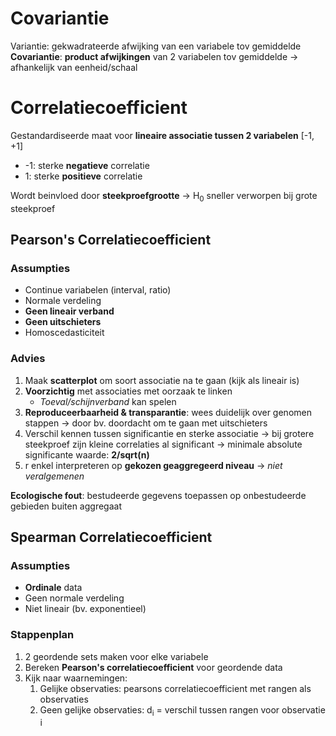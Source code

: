 # Covariantie
Variantie: gekwadrateerde afwijking van een variabele tov gemiddelde
**Covariantie**: **product afwijkingen** van 2 variabelen tov gemiddelde
-> afhankelijk van eenheid/schaal

# Correlatiecoefficient
Gestandardiseerde maat voor **lineaire associatie tussen 2 variabelen** [-1, +1]
- -1: sterke **negatieve** correlatie
- 1: sterke **positieve** correlatie

Wordt beinvloed door **steekproefgrootte**
-> H<sub>0</sub> sneller verworpen bij grote steekproef
## Pearson's Correlatiecoefficient
### Assumpties
- Continue variabelen (interval, ratio)
- Normale verdeling
- **Geen lineair verband**
- **Geen uitschieters**
- Homoscedasticiteit
### Advies
1. Maak **scatterplot** om soort associatie na te gaan (kijk als lineair is)
2. **Voorzichtig** met associaties met oorzaak te linken
	- *Toeval/schijnverband* kan spelen
3. **Reproduceerbaarheid & transparantie**: wees duidelijk over genomen stappen
	-> door bv. doordacht om te gaan met uitschieters
4. Verschil kennen tussen significantie en sterke associatie
	-> bij grotere steekproef zijn kleine correlaties al significant
		-> minimale absolute significante waarde: **2/sqrt(n)**
5. r enkel interpreteren op **gekozen geaggregeerd niveau**
	-> *niet veralgemenen*

**Ecologische fout**: bestudeerde gegevens toepassen op onbestudeerde gebieden buiten aggregaat
## Spearman Correlatiecoefficient
### Assumpties
- **Ordinale** data
- Geen normale verdeling
- Niet lineair (bv. exponentieel)
### Stappenplan
1. 2 geordende sets maken voor elke variabele
2. Bereken **Pearson's correlatiecoefficient** voor geordende data
3. Kijk naar waarnemingen:
	1. Gelijke observaties: pearsons correlatiecoefficient met rangen als observaties
	2. Geen gelijke observaties: d<sub>i</sub> = verschil tussen rangen voor observatie i



